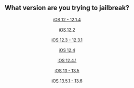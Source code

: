 <center>
<h2>What version are you trying to jailbreak?</h2>
<a href="https://canijb.ametrine.dev/ver/yes-chimera-unc0ver-rootlessjb4.md" class="myButton">  iOS 12 - 12.1.4  </a><br><br>
<a href="https://canijb.ametrine.dev/ver/yes-chimera-unc0ver-rootlessjb4.md" class="myButton">  iOS 12.2  </a><br><br>
<a href="https://canijb.ametrine.dev/ver/yes-rootlessjb4.md" class="myButton">  iOS 12.3 - 12.3.1  </a><br><br>
<a href="https://canijb.ametrine.dev/ver/yes-chimera-rootlessjb4.md" class="myButton">  iOS 12.4  </a><br><br>
<a href="https://canijb.ametrine.dev/ver/yes-rootlessjb4.md" class="myButton">  iOS 12.4.1  </a><br><br>
<a href="https://canijb.ametrine.dev/ver/yes-unc0ver.md" class="myButton">  iOS 13 - 13.5  </a><br><br>
<a href="https://canijb.ametrine.dev/ver/no.md" class="myButton">  iOS 13.5.1 - 13.6  </a>
</center>